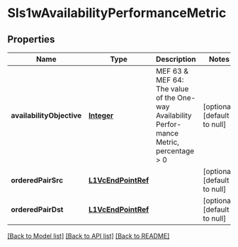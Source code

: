 # Sls1wAvailabilityPerformanceMetric
## Properties

Name | Type | Description | Notes
------------ | ------------- | ------------- | -------------
**availabilityObjective** | [**Integer**](integer.md) | MEF 63 &amp; MEF 64: The value of the One-way Availability Perfor-mance Metric, percentage &gt; 0 | [optional] [default to null]
**orderedPairSrc** | [**L1VcEndPointRef**](L1VcEndPointRef.md) |  | [optional] [default to null]
**orderedPairDst** | [**L1VcEndPointRef**](L1VcEndPointRef.md) |  | [optional] [default to null]

[[Back to Model list]](../README.md#documentation-for-models) [[Back to API list]](../README.md#documentation-for-api-endpoints) [[Back to README]](../README.md)

